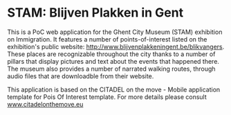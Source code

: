 STAM: Blijven Plakken in Gent
=============================

This is a PoC web application for the Ghent City Museum (STAM) exhibition on Immigration. It features a number of points-of-interest listed on the exhibition's public website: http://www.blijvenplakkeningent.be/blikvangers. These places are recognizable throughout the city thanks to a number of pillars that display pictures and text about the events that happened there. The museum also provides a number of narrated walking routes, through audio files that are downloadble from their website.

This application is based on the CITADEL on the move - Mobile application template for Pois Of Interest template.
For more details please consult www.citadelonthemove.eu